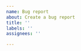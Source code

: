 ```yaml
---
name: Bug report
about: Create a bug report 
title: ''
labels: ''
assignees: ''

---
```

<!-- To make issues more manageable, I would appreciate it if you fill out the following details as applicable: -->

<!-- Note to other developers, please read the paragraph Note to developer in the README.md before opening an issue ->

** General information **
 - Android Version
 - Android Vendor/Custom ROM
 - Device
 - Version of the app (version number/play store version/self-built)
 
** Description of the issue

** Log (if applicable)

```
log contents
```

** Configuration file

```
add the contents of the configuration file if applicable
be careful to not post private keys
```
